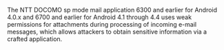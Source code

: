 The NTT DOCOMO sp mode mail application 6300 and earlier for Android 4.0.x and 6700 and earlier for Android 4.1 through 4.4 uses weak permissions for attachments during processing of incoming e-mail messages, which allows attackers to obtain sensitive information via a crafted application.